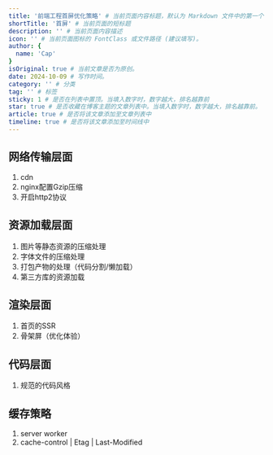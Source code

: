 ```yaml
---
title: '前端工程首屏优化策略' # 当前页面内容标题，默认为 Markdown 文件中的第一个 h1 标签内容
shortTitle: '首屏' # 当前页面的短标题
description: '' # 当前页面内容描述
icon: '' # 当前页面图标的 FontClass 或文件路径 (建议填写)。
author: {
  name: 'Cap'
}
isOriginal: true # 当前文章是否为原创。
date: 2024-10-09 # 写作时间。
category: '' # 分类
tag: '' # 标签
sticky: 1 # 是否在列表中置顶。当填入数字时，数字越大，排名越靠前
star: true # 是否收藏在博客主题的文章列表中。当填入数字时，数字越大，排名越靠前。
article: true # 是否将该文章添加至文章列表中
timeline: true # 是否将该文章添加至时间线中
---
```


## 网络传输层面

1. cdn
2. nginx配置Gzip压缩
3. 开启http2协议

## 资源加载层面

1. 图片等静态资源的压缩处理
2. 字体文件的压缩处理
3. 打包产物的处理（代码分割/懒加载）
4. 第三方库的资源加载

## 渲染层面

1. 首页的SSR
2. 骨架屏（优化体验）

## 代码层面

1. 规范的代码风格

## 缓存策略

1. server worker
2. cache-control | Etag | Last-Modified
